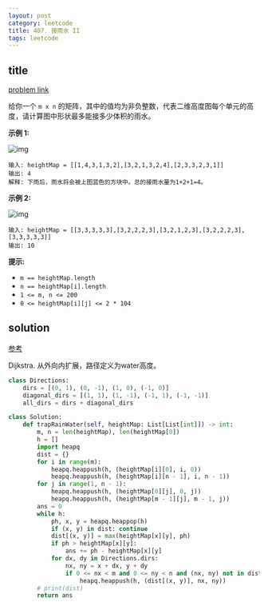 ```yaml
---
layout: post
category: leetcode
title: 407. 接雨水 II
tags: leetcode
---
```


## title
[problem link](https://leetcode.cn/problems/trapping-rain-water-ii/)

给你一个 `m x n` 的矩阵，其中的值均为非负整数，代表二维高度图每个单元的高度，请计算图中形状最多能接多少体积的雨水。

 

**示例 1:**

![img](https://cdn.jsdelivr.net/gh/mafulong/mdPic@vv6/v6/202210232302169.jpg)

```
输入: heightMap = [[1,4,3,1,3,2],[3,2,1,3,2,4],[2,3,3,2,3,1]]
输出: 4
解释: 下雨后，雨水将会被上图蓝色的方块中。总的接雨水量为1+2+1=4。
```

**示例 2:**

![img](https://assets.leetcode.com/uploads/2021/04/08/trap2-3d.jpg)

```
输入: heightMap = [[3,3,3,3,3],[3,2,2,2,3],[3,2,1,2,3],[3,2,2,2,3],[3,3,3,3,3]]
输出: 10
```

 

**提示:**

- `m == heightMap.length`
- `n == heightMap[i].length`
- `1 <= m, n <= 200`
- `0 <= heightMap[i][j] <= 2 * 104`

 

## solution

[参考](https://leetcode.cn/problems/trapping-rain-water-ii/solution/gong-shui-san-xie-jing-dian-dijkstra-yun-13ik/)

Dijkstra. 从外向内扩展，路径定义为water高度。

```python
class Directions:
    dirs = [(0, 1), (0, -1), (1, 0), (-1, 0)]
    diagonal_dirs = [(1, 1), (1, -1), (-1, 1), (-1, -1)]
    all_dirs = dirs + diagonal_dirs

class Solution:
    def trapRainWater(self, heightMap: List[List[int]]) -> int:
        m, n = len(heightMap), len(heightMap[0])
        h = []
        import heapq
        dist = {}
        for i in range(m):
            heapq.heappush(h, (heightMap[i][0], i, 0))
            heapq.heappush(h, (heightMap[i][n - 1], i, n - 1))
        for j in range(1, n - 1):
            heapq.heappush(h, (heightMap[0][j], 0, j))
            heapq.heappush(h, (heightMap[m - 1][j], m - 1, j))
        ans = 0
        while h:
            ph, x, y = heapq.heappop(h)
            if (x, y) in dist: continue
            dist[(x, y)] = max(heightMap[x][y], ph)
            if ph > heightMap[x][y]:
                ans += ph - heightMap[x][y]
            for dx, dy in Directions.dirs:
                nx, ny = x + dx, y + dy
                if 0 <= nx < m and 0 <= ny < n and (nx, ny) not in dist:
                    heapq.heappush(h, (dist[(x, y)], nx, ny))
        # print(dist)
        return ans
```


